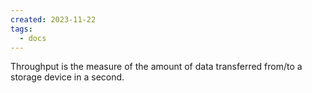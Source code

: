 ```yaml
---
created: 2023-11-22
tags:
  - docs
---
```

Throughput is the measure of the amount of data transferred from/to a storage device in a second.